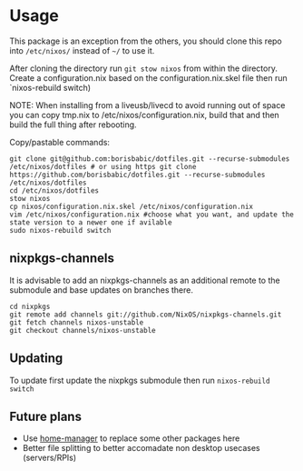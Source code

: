 # Usage
This package is an exception from the others, you should clone this repo into `/etc/nixos/` instead of `~/` to use it.

After cloning the directory run `git stow nixos` from within the directory. Create a configuration.nix based on the configuration.nix.skel file then run `nixos-rebuild switch)


NOTE: When installing from a liveusb/livecd to avoid running out of space you can copy tmp.nix to /etc/nixos/configuration.nix, build that and then build the full thing after rebooting.

Copy/pastable commands:

```shell
git clone git@github.com:borisbabic/dotfiles.git --recurse-submodules /etc/nixos/dotfiles # or using https git clone https://github.com/borisbabic/dotfiles.git --recurse-submodules /etc/nixos/dotfiles
cd /etc/nixos/dotfiles
stow nixos
cp nixos/configuration.nix.skel /etc/nixos/configuration.nix
vim /etc/nixos/configuration.nix #choose what you want, and update the state version to a newer one if avilable
sudo nixos-rebuild switch
```
## nixpkgs-channels
It is advisable to add an nixpkgs-channels as an additional remote to the submodule and base updates on branches there.

```shell
cd nixpkgs
git remote add channels git://github.com/NixOS/nixpkgs-channels.git
git fetch channels nixos-unstable
git checkout channels/nixos-unstable
```

## Updating
To update first update the nixpkgs submodule then run `nixos-rebuild switch`


## Future plans

- Use [home-manager](https://github.com/rycee/home-manager) to replace some other packages here 
- Better file splitting to better accomadate non desktop usecases (servers/RPIs)
